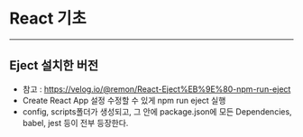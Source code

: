 # React 기초 
------------------------------------------


## Eject 설치한 버전 
+ 참고 : https://velog.io/@remon/React-Eject%EB%9E%80-npm-run-eject 
+ Create React App 설정 수정할 수 있게 npm run eject 실행 
+ config, scripts폴더가 생성되고, 그 안에 package.json에 모든 Dependencies, babel, jest 등이 전부 등장한다. 


